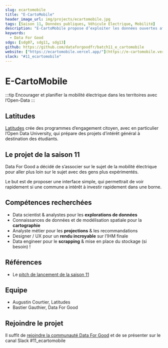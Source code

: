 ```yaml
---
slug: ecartomobile
title: "E-CartoMobile"
header_image_url: img/projects/ecartomobile.jpg
tags: [Saison 11, Données publiques, Véhicule Electrique, Mobilité]
description: "E-CartoMobile propose d’exploiter les données ouvertes afin de créer un observatoire complémentaire de l’existant, qui serait plus utilisable directement par les collectivités locales. ⚡"
keywords:
  - Data For Good
sdgs: [sdg07, sdg11, sdg13]
github: https://github.com/dataforgoodfr/batch11_e_cartomobile
website: ["https://ecartomobile.vercel.app/"](https://e-cartomobile.vercel.app/)
slack: "#11_ecartomobile"
---
```


# E-CartoMobile

:::tip
Encourager et planifier la mobilité électrique dans les territoires avec l’Open-Data
:::

## Latitudes

[Latitudes](https://www.latitudes.cc/) crée des programmes d’engagement citoyen, avec en particulier l’Open Data University, qui prépare des projets d’intérêt général à destination des étudiants.

## Le projet de la saison 11

Data For Good a décidé de s’associer sur le sujet de la mobilité électrique pour aller plus loin sur le sujet avec des gens plus expérimentés.

Le but est de proposer une interface simple, qui permettrait de voir rapidement si une commune a intérêt à investir rapidement dans une borne.

## Compétences recherchées

- Data scientist & analystes pour les **explorations de données**
- Connaissances de données et de modélisation spatiale pour la **cartographie**
- Analyste métier pour les **projections** & les recommandations
- Designer / UX pour un **rendu incroyable** sur l’IHM finale
- Data engineer pour le **scrapping** & mise en place du stockage (si besoin) !

## Références

- Le [pitch de lancement de la saison 11](https://docs.google.com/presentation/d/1QS4ju8od8lMZQdhibh7WeciZtIjGRt-RYn7LCE6eSEc/edit#slide=id.g21df5768895_0_0)

## Equipe

- Augustin Courtier, Latitudes
- Bastier Gauthier, Data For Good

## Rejoindre le projet

Il suffit de [rejoindre la communauté Data For Good](/join) et de se présenter sur le canal Slack #11_ecartomobile
